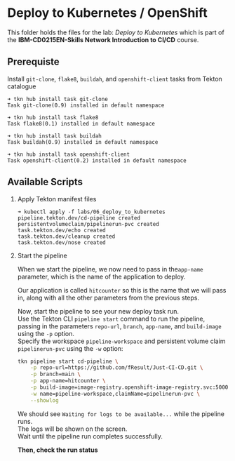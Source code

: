 # Deploy to Kubernetes / OpenShift

This folder holds the files for the lab: _Deploy to Kubernetes_ which is part of the **IBM-CD0215EN-Skills Network Introduction to CI/CD** course.

## Prerequiste

Install `git-clone`, `flake8`, `buildah`, and  `openshift-client` tasks from Tekton catalogue

```console
➜ tkn hub install task git-clone
Task git-clone(0.9) installed in default namespace

➜ tkn hub install task flake8
Task flake8(0.1) installed in default namespace

➜ tkn hub install task buildah
Task buildah(0.9) installed in default namespace

➜ tkn hub install task openshift-client
Task openshift-client(0.2) installed in default namespace
```

## Available Scripts

1. Apply Tekton manifest files

    ```console
    ➜ kubectl apply -f labs/06_deploy_to_kubernetes
    pipeline.tekton.dev/cd-pipeline created
    persistentvolumeclaim/pipelinerun-pvc created
    task.tekton.dev/echo created
    task.tekton.dev/cleanup created
    task.tekton.dev/nose created
    ```

2. Start the pipeline

    When we start the pipeline, we now need to pass in the`app-name` parameter, which is the name of the application to deploy.

    Our application is called `hitcounter` so this is the name that we will pass in, along with all the other parameters from the previous steps.

    Now, start the pipeline to see your new deploy task run.\
    Use the Tekton CLI `pipeline start` command to run the pipeline, passing in the parameters `repo-url`, `branch`, `app-name`, and `build-image` using the `-p` option.\
    Specify the workspace `pipeline-workspace` and persistent volume claim `pipelinerun-pvc` using the `-w` option:

    ```bash
    tkn pipeline start cd-pipeline \
        -p repo-url=https://github.com/fResult/Just-CI-CD.git \
        -p branch=main \
        -p app-name=hitcounter \
        -p build-image=image-registry.openshift-image-registry.svc:5000/$SN_ICR_NAMESPACE/tekton-lab:latest \
        -w name=pipeline-workspace,claimName=pipelinerun-pvc \
        --showlog
    ```

    We should see `Waiting for logs to be available...` while the pipeline runs.\
    The logs will be shown on the screen.\
    Wait until the pipeline run completes successfully.

    **Then, check the run status**
